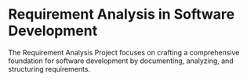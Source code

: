 # Requirement Analysis in Software Development
The Requirement Analysis Project focuses on crafting a comprehensive foundation for software development by documenting, analyzing, and structuring requirements.
